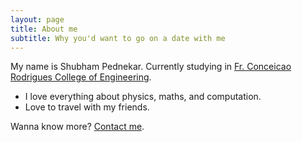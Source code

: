 ```yaml
---
layout: page
title: About me
subtitle: Why you'd want to go on a date with me
---
```


My name is Shubham Pednekar. Currently studying in [Fr. Conceicao Rodrigues College of Engineering](http://www.frcrce.ac.in/).

- I love everything about physics, maths, and computation.
- Love to travel with my friends.

Wanna know more? [Contact me](mailto:shubhampednekar1999@gmail.com).